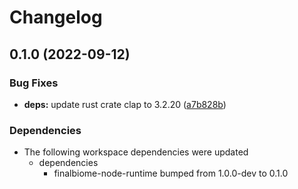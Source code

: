 # Changelog

## 0.1.0 (2022-09-12)


### Bug Fixes

* **deps:** update rust crate clap to 3.2.20 ([a7b828b](https://github.com/finalbiome/finalbiome-node/commit/a7b828b708537448e95b3936a14ac15baf639740))


### Dependencies

* The following workspace dependencies were updated
  * dependencies
    * finalbiome-node-runtime bumped from 1.0.0-dev to 0.1.0
